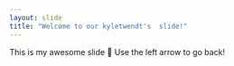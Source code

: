 ```yaml
---
layout: slide
title: "Welcome to our kyletwendt's  slide!"
---
```

This is my awesome slide 🎉
Use the left arrow to go back!

